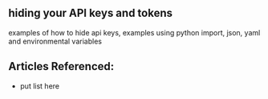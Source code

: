 ## hiding your API keys and tokens
examples of how to hide api keys, examples using python import, json, yaml and environmental variables

## Articles Referenced:
- put list here

